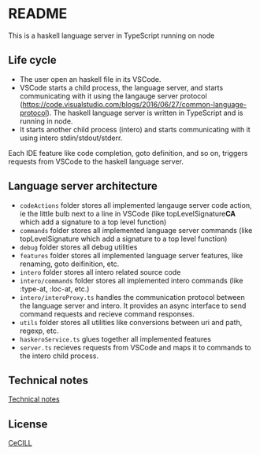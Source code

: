 # README

This is a haskell language server in TypeScript running on node

## Life cycle

- The user open an haskell file in its VSCode.
- VSCode starts a child process, the language server, and starts communicating with it using the langauge server protocol (https://code.visualstudio.com/blogs/2016/06/27/common-language-protocol).
The haskell language server is written in TypeScript and is running in node.
- It starts another child process (intero) and starts communicating with it using intero stdin/stdout/stderr.

Each IDE feature like code completion, goto definition, and so on, triggers requests from VSCode to the haskell language server.

## Language server architecture

- `codeActions` folder stores all implemented langauge server code action, ie the little bulb next to a line in VSCode (like topLevelSignature**CA** which add a signature to a top level function)
- `commands` folder stores all implemented language server commands (like topLevelSignature which add a signature to a top level function)
- `debug` folder stores all debug utilities
- `features` folder stores all implemented language server features, like renaming, goto deifinition, etc.
- `intero` folder stores all intero related source code
- `intero/commands` folder stores all implemented intero commands (like :type-at, :loc-at, etc.)
- `intero/interoProxy.ts` handles the communication protocol between the language server and intero. It provides an async interface to send command requests and recieve command responses.
- `utils` folder stores all utilities like conversions between uri and path, regexp, etc.
- `haskeroService.ts` glues together all implemented features
- `server.ts` recieves requests from VSCode and maps it to commands to the intero child process.

## Technical notes

[Technical notes](Notes.md)

## License
[CeCILL](LICENSE)
